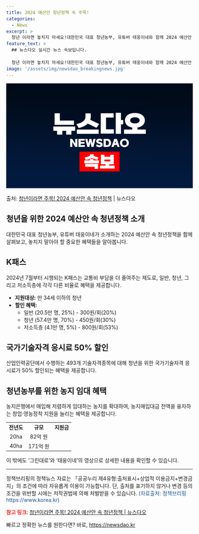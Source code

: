 ```yaml
---
title: 2024 예산안 청년정책 속 주목!
categories:
  - News
excerpt: >
  청년 이라면 놓치지 마세요!대한민국 대표 청년농부, 유튜버 태웅이네와 함께 2024 예산안 속 청년정책 핵심…
feature_text: >
  ## 뉴스다오 실시간 뉴스 속보입니다.

  청년 이라면 놓치지 마세요!대한민국 대표 청년농부, 유튜버 태웅이네와 함께 2024 예산안 속 청년정책 핵심…
image: '/assets/img/newsdao_breakingnews.jpg'
---
```


![뉴스다오 속보](/assets/img/newsdao_breakingnews.jpg)

<p>출처: <a href="https://newsdao.kr/2700" rel="dofollow">청년이라면 주목! 2024 예산안 속 청년정책</a> | 뉴스다오</p>

<h2>청년을 위한 2024 예산안 속 청년정책 소개</h2>

<p data-ke-size="size16">대한민국 대표 청년농부, 유튜버 태웅이네가 소개하는 2024 예산안 속 청년정책을 함께 살펴보고, 놓치지 말아야 할 중요한 혜택들을 알아봅니다.</p>

<h2 data-ke-size="size26">K패스</h2>
<p data-ke-size="size16">2024년 7월부터 시행되는 K패스는 교통비 부담을 더 줄여주는 제도로, 일반, 청년, 그리고 저소득층에 각각 다른 비율로 혜택을 제공합니다. </p>

<ul>
  <li><b>지원대상:</b> 만 34세 이하의 청년</li>
  <li><b>할인 혜택:</b>
    <ul>
      <li>일반 (20.5만 명, 25%) - 300원/회(20%)</li>
      <li>청년 (57.4만 명, 70%) - 450원/회(30%)</li>
      <li>저소득층 (4.1만 명, 5%) - 800원/회(53%)</li>
    </ul>
  </li>
</ul>

<h2 data-ke-size="size26">국가기술자격 응시료 50% 할인</h2>
<p data-ke-size="size16">산업인력공단에서 수행하는 493개 기술자격종목에 대해 청년을 위한 국가기술자격 응시료가 50% 할인되는 혜택을 제공합니다. </p>

<h2 data-ke-size="size26">청년농부를 위한 농지 임대 혜택</h2>
<p data-ke-size="size16">농지은행에서 매입해 저렴하게 임대하는 농지를 확대하여, 농지매입대금 전액을 융자하는 창업·영농정착 지원을  늘리는 혜택을 제공합니다.</p>

<table>
  <tr>
    <td style="text-align: center; height: 17px;"><b>전년도</b></td>
    <td style="text-align: center; height: 17px;"><b>규모</b></td>
    <td style="text-align: center; height: 17px;"><b>지원금</b></td>
  </tr>
  <tr>
    <td style="text-align: center; height: 17px;">20ha</td>
    <td style="text-align: center; height: 17px;">82억 원</td>
  </tr>
  <tr>
    <td style="text-align: center; height: 17px;">40ha</td>
    <td style="text-align: center; height: 17px;">171억 원</td>
  </tr>
</table>

<p data-ke-size="size16">이 밖에도 ‘그린대로’와 ‘태웅이네’의 영상으로 상세한 내용을 확인할 수 있습니다.</p>

<hr>

<p data-ke-size="size16">정책브리핑의 정책뉴스 자료는 「공공누리 제4유형:출처표시+상업적 이용금지+변경금지」의 조건에 따라 자유롭게 이용이 가능합니다. 단, 출처를 표기하지 않거나 변경 등의 조건을 위반할 시에는 저작권법에 의해 처벌받을 수 있습니다. <span style="color: #1a5490;">(자료출처: 정책브리핑 https://www.korea.kr)</span></p>

<p data-ke-size="size16"><b><span style="color: #ee2323;">참고 링크</span></b>: <a href="https://newsdao.kr/2700">청년이라면 주목! 2024 예산안 속 청년정책 | 뉴스다오</a></p> 

빠르고 정확한 뉴스를 원한다면? 바로, <a href="https://newsdao.kr" rel="dofollow">https://newsdao.kr</a>


    
